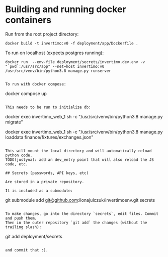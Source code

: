 # Building and running docker containers

Run from the root project directory:

```shell
docker build -t invertimo:v0 -f deployment/app/Dockerfile .
```

To run on localhost (expects postgres running):

```shell
docker run  --env-file deployment/secrets/invertimo.dev.env -v "`pwd`:/usr/src/app" --net=host invertimo:v0 /usr/src/venv/bin/python3.8 manage.py runserver


To run with docker compose:

```
docker compose up
```

This needs to be run to initialize db:

```
docker exec invertimo_web_1 sh -c "/usr/src/venv/bin/python3.8 manage.py migrate"

docker exec invertimo_web_1 sh -c "/usr/src/venv/bin/python3.8 manage.py loaddata finance/fixtures/exchanges.json"
```

This will mount the local directory and will automatically reload python code.
TODO(justyna): add an dev_entry point that will also reload the JS code, etc.

## Secrets (passwords, API keys, etc)

Are stored in a private repository.

It is included as a submodule:

```
git submodule add git@github.com:ilonajulczuk/invertimoenv.git secrets
```

To make changes, go into the directory `secrets`, edit files. Commit and push them.
Then in the outer repository `git add` the changes (without the trailing slash):

```
git add deployment/secrets
```

and commit that :).